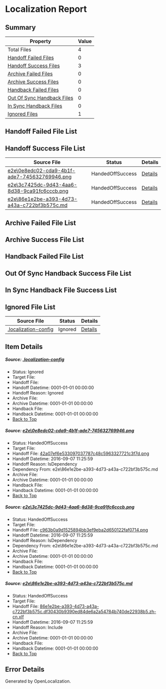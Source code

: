# <a name='report-top'></a> Localization Report

## Summary
 Property | Value 
 -------- | ----- 
 Total Files | 4
[ Handoff Failed Files ](#handoff-failed-list)| 0
[ Handoff Success Files ](#handoff-success-list)| 3
[ Archive Failed Files ](#archive-failed-list)| 0
[ Archive Success Files ](#archive-success-list)| 0
[ Handback Failed Files ](#handback-failed-list)| 0
[ Out Of Sync Handback Files ](#outofsync-handback-success-list)| 0
[ In Sync Handback Files ](#insync-handback-success-list)| 0
[ Ignored Files ](#ignored-list)| 1

## <a name='handoff-failed-list'></a> Handoff Failed File List

## <a name='handoff-success-list'></a> Handoff Success File List
 Source File | Status | Details 
 ----------- | ------ | ------- 
 [e2e\0e8edc02-cda9-4b1f-ade7-745632769946.png](https://github.com/OpenLocalizationTestOrg/ol-test0/blob/dce828aad546608fb28760ce23444cdcf48aa89a/e2e/0e8edc02-cda9-4b1f-ade7-745632769946.png) | HandedOffSuccess | [Details](#42a07ef6e533097037787c48c5963327721c3f7d1)
 [e2e\3c7425dc-9d43-4aa6-8d38-9ca91fc6cccb.png](https://github.com/OpenLocalizationTestOrg/ol-test0/blob/dce828aad546608fb28760ce23444cdcf48aa89a/e2e/3c7425dc-9d43-4aa6-8d38-9ca91fc6cccb.png) | HandedOffSuccess | [Details](#c963b0a9d1525894bb3ef9eba2d650122faf07142)
 [e2e\86e1e2be-a393-4d73-a43a-c722bf3b575c.md](https://github.com/OpenLocalizationTestOrg/ol-test0/blob/dce828aad546608fb28760ce23444cdcf48aa89a/e2e/86e1e2be-a393-4d73-a43a-c722bf3b575c.md) | HandedOffSuccess | [Details](#63d5cc85fc481f463aeae8ff80c1f95c0b72b6f83)

## <a name='archive-failed-list'></a> Archive Failed File List

## <a name='archive-success-list'></a> Archive Success File List

## <a name='handback-failed-list'></a> Handback Failed File List

## <a name='outofsync-handback-success-list'></a> Out Of Sync Handback Success File List

## <a name='insync-handback-success-list'></a> In Sync Handback File Success List

## <a name='ignored-list'></a> Ignored File List
 Source File | Status | Details 
 ----------- | ------ | ------- 
 [.localization-config](https://github.com/OpenLocalizationTestOrg/ol-test0/blob/dce828aad546608fb28760ce23444cdcf48aa89a/.localization-config) | Ignored | [Details](#c268a05ecaa7ec85942ed632c29928ee5bd6da8d0)

## Item Details
##### <a name='c268a05ecaa7ec85942ed632c29928ee5bd6da8d0'></a> Source: [.localization-config](https://github.com/OpenLocalizationTestOrg/ol-test0/blob/dce828aad546608fb28760ce23444cdcf48aa89a/.localization-config)
* Status: Ignored
* Target File: 
* Handoff File: 
* Handoff Datetime: 0001-01-01 00:00:00
* Handoff Reason: Ignored
* Archive File: 
* Archive Datetime: 0001-01-01 00:00:00
* Handback File: 
* Handback Datetime: 0001-01-01 00:00:00
* [Back to Top](#report-top)

##### <a name='42a07ef6e533097037787c48c5963327721c3f7d1'></a> Source: [e2e\0e8edc02-cda9-4b1f-ade7-745632769946.png](https://github.com/OpenLocalizationTestOrg/ol-test0/blob/dce828aad546608fb28760ce23444cdcf48aa89a/e2e/0e8edc02-cda9-4b1f-ade7-745632769946.png)
* Status: HandedOffSuccess
* Target File: 
* Handoff File: [42a07ef6e533097037787c48c5963327721c3f7d.png](https://github.com/OpenLocalizationTestOrg/ol-test0-handoff/blob/2af89004aae547a6afd98cce39398737ca0bfb55/ol-handoff/OpenLocalizationTestOrg/ol-test0-zhcn/yuwzho/ht/42a07ef6e533097037787c48c5963327721c3f7d.png)
* Handoff Datetime: 2016-09-07 11:25:59
* Handoff Reason: IsDependency
* Dependency From: e2e\86e1e2be-a393-4d73-a43a-c722bf3b575c.md
* Archive File: 
* Archive Datetime: 0001-01-01 00:00:00
* Handback File: 
* Handback Datetime: 0001-01-01 00:00:00
* [Back to Top](#report-top)

##### <a name='c963b0a9d1525894bb3ef9eba2d650122faf07142'></a> Source: [e2e\3c7425dc-9d43-4aa6-8d38-9ca91fc6cccb.png](https://github.com/OpenLocalizationTestOrg/ol-test0/blob/dce828aad546608fb28760ce23444cdcf48aa89a/e2e/3c7425dc-9d43-4aa6-8d38-9ca91fc6cccb.png)
* Status: HandedOffSuccess
* Target File: 
* Handoff File: [c963b0a9d1525894bb3ef9eba2d650122faf0714.png](https://github.com/OpenLocalizationTestOrg/ol-test0-handoff/blob/2af89004aae547a6afd98cce39398737ca0bfb55/ol-handoff/OpenLocalizationTestOrg/ol-test0-zhcn/yuwzho/ht/c963b0a9d1525894bb3ef9eba2d650122faf0714.png)
* Handoff Datetime: 2016-09-07 11:25:59
* Handoff Reason: IsDependency
* Dependency From: e2e\86e1e2be-a393-4d73-a43a-c722bf3b575c.md
* Archive File: 
* Archive Datetime: 0001-01-01 00:00:00
* Handback File: 
* Handback Datetime: 0001-01-01 00:00:00
* [Back to Top](#report-top)

##### <a name='63d5cc85fc481f463aeae8ff80c1f95c0b72b6f83'></a> Source: [e2e\86e1e2be-a393-4d73-a43a-c722bf3b575c.md](https://github.com/OpenLocalizationTestOrg/ol-test0/blob/dce828aad546608fb28760ce23444cdcf48aa89a/e2e/86e1e2be-a393-4d73-a43a-c722bf3b575c.md)
* Status: HandedOffSuccess
* Target File: 
* Handoff File: [86e1e2be-a393-4d73-a43a-c722bf3b575c.df30430b9390ed84de6a2a54784b740de22938b5.zh-cn.xlf](https://github.com/OpenLocalizationTestOrg/ol-test0-handoff/blob/2af89004aae547a6afd98cce39398737ca0bfb55/ol-handoff/OpenLocalizationTestOrg/ol-test0-zhcn/yuwzho/ht/86e1e2be-a393-4d73-a43a-c722bf3b575c.df30430b9390ed84de6a2a54784b740de22938b5.zh-cn.xlf)
* Handoff Datetime: 2016-09-07 11:25:59
* Handoff Reason: Include
* Archive File: 
* Archive Datetime: 0001-01-01 00:00:00
* Handback File: 
* Handback Datetime: 0001-01-01 00:00:00
* [Back to Top](#report-top)


## Error Details

Generated by OpenLocalization.
